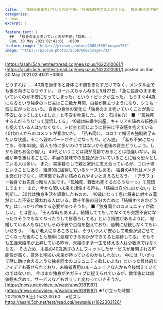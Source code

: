 ```yaml
---
title:  「独身のまま老いていくのが不安」「将来孤独死するんだろうな」 独身40代の不安吐露に共感の声多数 ★9  
categories:
- news
excerpt: |
  
feature_text: |
  ##  「独身のまま老いていくのが不安」「将来...
  Sun, 30 May 2021 02:41:01  +0900
feature_image: "https://picsum.photos/2560/600?image=733"
image: "https://picsum.photos/2560/600?image=733"
---
```


[https://asahi.5ch.net/test/read.cgi/newsplus/1622310061/](https://asahi.5ch.net/test/read.cgi/newsplus/1622310061/)
posted on Sun, 30 May 2021 02:41:01  +0900

<!--more-->

どうすれば…… 40歳を過ぎると身体に不調をきたすだけでなく、メンタル面でも後ろ向きになりやすい。 ガールズちゃんねるに5月27日、「急に独身のまま老いていくのが不安になってしまった」というトピックが立った。 もうすぐ44歳になるという独身のトピ主はここ数か月間、白髪が目立つようになり、シミも一気に広がったという。 自身の身体の変化に「独身のまま老いていくことが急に不安になってしまいました」と不安を吐露した。（文：石川祐介） ■「”孤独死するんだろうな”って覚悟してる」 40歳は結婚や出産、キャリアを諦める転換点と捉えている人は少なくなく、トピ主と同じように将来に不安感を抱えている40代の人からのコメントが相次いだ。 「私も同じ。コロナで婚活も強制終了みたいな状態。そこへ親のパートがクビになったり。どん底」 「私も不安になってる。今年43歳。収入も特に多いわけではないから老後の資金どうしよう。しかも親もお金が無い」 40代ということは親が高齢であることは間違いない。両親が年を重ねるごとに、本当の意味での孤独が近づいていることに戦々恐々としている人は多い。 また、実家暮らしで親と家計に支え合っているが、コロナ禍ということもあり、経済的に困窮しているケースもある。 独身の40代はメンタル面だけでなく、経済面でも追い詰められやすいと言えるだろう。 「アラフォー独身でお先真っ暗な人生です。『孤独死、野垂れ死するだろうなーっ』て覚悟してます」 また、今から暗い未来を想像する声も。「結婚は自分に向かない」と判断し、30代は独身生活を謳歌したものの、 40歳になって急に将来に対する漠然とした不安に襲われる人はいる。数十年後の自分のために「結婚すべきかどうか」はしっかり吟味する必要がありそうだ。 ■「独身同士のコミュニティが欲しい」 とは言え、「そんな時もあるよ。結婚しててもしてなくても突然不安になったりそうでもなくなったりして皆暮らしてる」という指摘があるように、 結婚している人もなにかしらの不安や苦悩を抱えており、過剰に悲観しなくてもいいだろう。 「私が老人になるころには、そういう人が安心して老後が過ごせて亡くなった後のことも簡単に処理できる何かができてると期待してる」 そもそも生涯未婚率が上昇している昨今、未婚のまま一生を終える人は少数派ではなくなる。 そのため、未婚の40歳過ぎの人にフィットしたサービスが展開される可能性が高く、意外と明るい未来が待っているのかもしれない。 中には「いざって時に助け合えるような独身同士のコミュニティ欲しいよね」といった具体的なアイデアも寄せられており、未婚者専用のルームシェアなんかも今後増えていくのではないか。 今はまだ独身がネガティブに捉えられているが、数年後には価値観も含めて、サービスなどもガラッと変わっていきそうだ。 [https://news.nicovideo.jp/watch/nw9391997](https://news.nicovideo.jp/watch/nw9391997) ★1が立った時間：2021/05/29(土) 15:32:00.60　 ※前スレ https://asahi.5ch.net/test/read.cgi/newsplus/1622302126/
